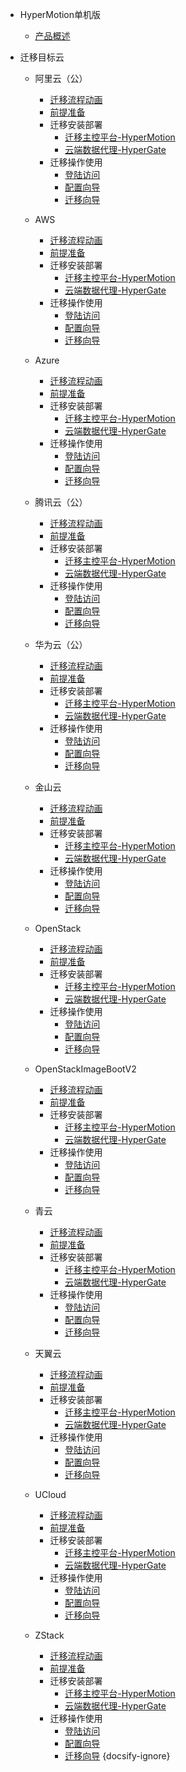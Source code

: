 * HyperMotion单机版
  * [产品概述](standalone/standalone.md)

* 迁移目标云

  * 阿里云（公）
    * [迁移流程动画](standalone/aliyun/migrpro.md)
    * [前提准备](standalone/aliyun/premise.md)
    * 迁移安装部署
	  * [迁移主控平台-HyperMotion](standalone/vmdeploy.md)
	  * [云端数据代理-HyperGate](standalone/aliyun/alideploy.md)
    * 迁移操作使用
	  * [登陆访问](standalone/login.md)
	  * [配置向导](standalone/aliyun/alioper.md)
	  * [迁移向导](standalone/migrawiz.md)
	  
  * AWS
    * [迁移流程动画](standalone/AWS/migrpro.md)
    * [前提准备](standalone/AWS/premise.md)
    * 迁移安装部署
	  * [迁移主控平台-HyperMotion](standalone/aws/vmdeploy.md)
	  * [云端数据代理-HyperGate](standalone/aws/awsdeploy.md)
    * 迁移操作使用
	  * [登陆访问](standalone/login.md)
	  * [配置向导](standalone/aws/awsoper.md)
	  * [迁移向导](standalone/migrawiz.md)
	  
  * Azure
    * [迁移流程动画](standalone/Azure/migrpro.md)
    * [前提准备](standalone/Azure/premise.md)
    * 迁移安装部署
	  * [迁移主控平台-HyperMotion](standalone/Azure/vmdeploy.md)
	  * [云端数据代理-HyperGate](standalone/Azure/Azuredeploy.md)
    * 迁移操作使用
	  * [登陆访问](standalone/login.md)
	  * [配置向导](standalone/Azure/Azureoper.md)
	  * [迁移向导](standalone/migrawiz.md)
	  
  * 腾讯云（公）
    * [迁移流程动画](standalone/Tencent/migrpro.md)
    * [前提准备](standalone/Tencent/premise.md)
    * 迁移安装部署
	  * [迁移主控平台-HyperMotion](standalone/Tencent/vmdeploy.md)
	  * [云端数据代理-HyperGate](standalone/Tencent/Tencentdeploy.md)
    * 迁移操作使用
	  * [登陆访问](standalone/login.md)
	  * [配置向导](standalone/Tencent/Tencentoper.md)
	  * [迁移向导](standalone/migrawiz.md)
	  
  * 华为云（公）
    * [迁移流程动画](standalone/TechWave/migrpro.md)
    * [前提准备](standalone/TechWave/premise.md)
    * 迁移安装部署
	  * [迁移主控平台-HyperMotion](standalone/TechWave/vmdeploy.md)
	  * [云端数据代理-HyperGate](standalone/TechWave/alideploy.md)
    * 迁移操作使用
	  * [登陆访问](standalone/login.md)
	  * [配置向导](standalone/TechWave/alioper.md)
	  * [迁移向导](standalone/migrawiz.md)
	  
  * 金山云
    * [迁移流程动画](standalone/aliyun/migrpro.md)
    * [前提准备](standalone/aliyun/premise.md)
    * 迁移安装部署
	  * [迁移主控平台-HyperMotion](standalone/vmdeploy.md)
	  * [云端数据代理-HyperGate](standalone/aliyun/alideploy.md)
    * 迁移操作使用
	  * [登陆访问](standalone/login.md)
	  * [配置向导](standalone/aliyun/alioper.md)
	  * [迁移向导](standalone/migrawiz.md)
	  
  * OpenStack
    * [迁移流程动画](standalone/aliyun/migrpro.md)
    * [前提准备](standalone/aliyun/premise.md)
    * 迁移安装部署
	  * [迁移主控平台-HyperMotion](standalone/vmdeploy.md)
	  * [云端数据代理-HyperGate](standalone/aliyun/alideploy.md)
    * 迁移操作使用
	  * [登陆访问](standalone/login.md)
	  * [配置向导](standalone/aliyun/alioper.md)
	  * [迁移向导](standalone/migrawiz.md) 
	  
  * OpenStackImageBootV2
    * [迁移流程动画](standalone/aliyun/migrpro.md)
    * [前提准备](standalone/aliyun/premise.md)
    * 迁移安装部署
	  * [迁移主控平台-HyperMotion](standalone/vmdeploy.md)
	  * [云端数据代理-HyperGate](standalone/aliyun/alideploy.md)
    * 迁移操作使用
	  * [登陆访问](standalone/login.md)
	  * [配置向导](standalone/aliyun/alioper.md)
	  * [迁移向导](standalone/migrawiz.md) 
	  
  * 青云
    * [迁移流程动画](standalone/aliyun/migrpro.md)
    * [前提准备](standalone/aliyun/premise.md)
    * 迁移安装部署
	  * [迁移主控平台-HyperMotion](standalone/vmdeploy.md)
	  * [云端数据代理-HyperGate](standalone/aliyun/alideploy.md)
    * 迁移操作使用
	  * [登陆访问](standalone/login.md)
	  * [配置向导](standalone/aliyun/alioper.md)
	  * [迁移向导](standalone/migrawiz.md) 
	  
  * 天翼云
    * [迁移流程动画](standalone/aliyun/migrpro.md)
    * [前提准备](standalone/aliyun/premise.md)
    * 迁移安装部署
	  * [迁移主控平台-HyperMotion](standalone/vmdeploy.md)
	  * [云端数据代理-HyperGate](standalone/aliyun/alideploy.md)
    * 迁移操作使用
	  * [登陆访问](standalone/login.md)
	  * [配置向导](standalone/aliyun/alioper.md)
	  * [迁移向导](standalone/migrawiz.md) 
	  
  * UCloud
    * [迁移流程动画](standalone/aliyun/migrpro.md)
    * [前提准备](standalone/aliyun/premise.md)
    * 迁移安装部署
	  * [迁移主控平台-HyperMotion](standalone/vmdeploy.md)
	  * [云端数据代理-HyperGate](standalone/aliyun/alideploy.md)
    * 迁移操作使用
	  * [登陆访问](standalone/login.md)
	  * [配置向导](standalone/aliyun/alioper.md)
	  * [迁移向导](standalone/migrawiz.md) 
	  
  * ZStack
    * [迁移流程动画](standalone/aliyun/migrpro.md)
    * [前提准备](standalone/aliyun/premise.md)
    * 迁移安装部署
	  * [迁移主控平台-HyperMotion](standalone/vmdeploy.md)
	  * [云端数据代理-HyperGate](standalone/aliyun/alideploy.md)
    * 迁移操作使用
	  * [登陆访问](standalone/login.md)
	  * [配置向导](standalone/aliyun/alioper.md)
	  * [迁移向导](standalone/migrawiz.md) 
	{docsify-ignore}